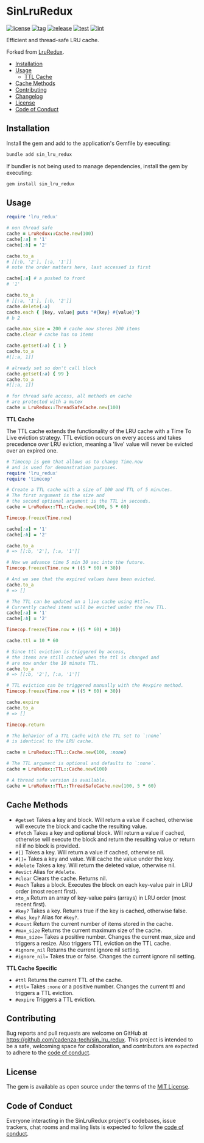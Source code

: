 # SinLruRedux

[![license](https://img.shields.io/badge/license-MIT-blue.svg)](https://github.com/cadenza-tech/sin_lru_redux/blob/main/LICENSE.txt) [![tag](https://img.shields.io/github/tag/cadenza-tech/sin_lru_redux.svg?logo=github&color=2EBC4F)](https://github.com/cadenza-tech/sin_lru_redux/blob/main/CHANGELOG.md) [![release](https://github.com/cadenza-tech/sin_lru_redux/actions/workflows/release.yml/badge.svg)](https://github.com/cadenza-tech/sin_lru_redux/actions?query=workflow%3Arelease) [![test](https://github.com/cadenza-tech/sin_lru_redux/actions/workflows/test.yml/badge.svg)](https://github.com/cadenza-tech/sin_lru_redux/actions?query=workflow%3Arelease) [![lint](https://github.com/cadenza-tech/sin_lru_redux/actions/workflows/lint.yml/badge.svg)](https://github.com/cadenza-tech/sin_lru_redux/actions?query=workflow%3Arelease)

Efficient and thread-safe LRU cache.

Forked from [LruRedux](https://github.com/SamSaffron/lru_redux).

- [Installation](#installation)
- [Usage](#usage)
  - [TTL Cache](#ttl-cache)
- [Cache Methods](#cache-methods)
- [Contributing](#contributing)
- [Changelog](https://github.com/cadenza-tech/sin_lru_redux/blob/main/CHANGELOG.md)
- [License](#license)
- [Code of Conduct](#code-of-conduct)

## Installation

Install the gem and add to the application's Gemfile by executing:

```bash
bundle add sin_lru_redux
```

If bundler is not being used to manage dependencies, install the gem by executing:

```bash
gem install sin_lru_redux
```

## Usage

```ruby
require 'lru_redux'

# non thread safe
cache = LruRedux::Cache.new(100)
cache[:a] = '1'
cache[:b] = '2'

cache.to_a
# [[:b, '2'], [:a, '1']]
# note the order matters here, last accessed is first

cache[:a] # a pushed to front
# '1'

cache.to_a
# [[:a, '1'], [:b, '2']]
cache.delete(:a)
cache.each { |key, value| puts "#{key} #{value}"}
# b 2

cache.max_size = 200 # cache now stores 200 items
cache.clear # cache has no items

cache.getset(:a) { 1 }
cache.to_a
#[[:a, 1]]

# already set so don't call block
cache.getset(:a) { 99 }
cache.to_a
#[[:a, 1]]

# for thread safe access, all methods on cache
# are protected with a mutex
cache = LruRedux::ThreadSafeCache.new(100)
```

**TTL Cache**

The TTL cache extends the functionality of the LRU cache with a Time To Live eviction strategy. TTL eviction occurs on every access and takes precedence over LRU eviction, meaning a 'live' value will never be evicted over an expired one.

```ruby
# Timecop is gem that allows us to change Time.now
# and is used for demonstration purposes.
require 'lru_redux'
require 'timecop'

# Create a TTL cache with a size of 100 and TTL of 5 minutes.
# The first argument is the size and
# the second optional argument is the TTL in seconds.
cache = LruRedux::TTL::Cache.new(100, 5 * 60)

Timecop.freeze(Time.now)

cache[:a] = '1'
cache[:b] = '2'

cache.to_a
# => [[:b, '2'], [:a, '1']]

# Now we advance time 5 min 30 sec into the future.
Timecop.freeze(Time.now + ((5 * 60) + 30))

# And we see that the expired values have been evicted.
cache.to_a
# => []

# The TTL can be updated on a live cache using #ttl=.
# Currently cached items will be evicted under the new TTL.
cache[:a] = '1'
cache[:b] = '2'

Timecop.freeze(Time.now + ((5 * 60) + 30))

cache.ttl = 10 * 60

# Since ttl eviction is triggered by access,
# the items are still cached when the ttl is changed and
# are now under the 10 minute TTL.
cache.to_a
# => [[:b, '2'], [:a, '1']]

# TTL eviction can be triggered manually with the #expire method.
Timecop.freeze(Time.now + ((5 * 60) + 30))

cache.expire
cache.to_a
# => []

Timecop.return

# The behavior of a TTL cache with the TTL set to `:none`
# is identical to the LRU cache.

cache = LruRedux::TTL::Cache.new(100, :none)

# The TTL argument is optional and defaults to `:none`.
cache = LruRedux::TTL::Cache.new(100)

# A thread safe version is available.
cache = LruRedux::TTL::ThreadSafeCache.new(100, 5 * 60)
```

## Cache Methods

- `#getset` Takes a key and block.  Will return a value if cached, otherwise will execute the block and cache the resulting value.
- `#fetch` Takes a key and optional block.  Will return a value if cached, otherwise will execute the block and return the resulting value or return nil if no block is provided.
- `#[]` Takes a key.  Will return a value if cached, otherwise nil.
- `#[]=` Takes a key and value. Will cache the value under the key.
- `#delete` Takes a key.  Will return the deleted value, otherwise nil.
- `#evict` Alias for `#delete`.
- `#clear` Clears the cache. Returns nil.
- `#each` Takes a block.  Executes the block on each key-value pair in LRU order (most recent first).
- `#to_a` Return an array of key-value pairs (arrays) in LRU order (most recent first).
- `#key?` Takes a key.  Returns true if the key is cached, otherwise false.
- `#has_key?` Alias for `#key?`.
- `#count` Return the current number of items stored in the cache.
- `#max_size` Returns the current maximum size of the cache.
- `#max_size=` Takes a positive number.  Changes the current max_size and triggers a resize.  Also triggers TTL eviction on the TTL cache.
- `#ignore_nil` Returns the current ignore nil setting.
- `#ignore_nil=` Takes true or false.  Changes the current ignore nil setting.

**TTL Cache Specific**

- `#ttl` Returns the current TTL of the cache.
- `#ttl=` Takes `:none` or a positive number.  Changes the current ttl and triggers a TTL eviction.
- `#expire` Triggers a TTL eviction.

## Contributing

Bug reports and pull requests are welcome on GitHub at https://github.com/cadenza-tech/sin_lru_redux. This project is intended to be a safe, welcoming space for collaboration, and contributors are expected to adhere to the [code of conduct](https://github.com/cadenza-tech/sin_lru_redux/blob/main/CODE_OF_CONDUCT.md).

## License

The gem is available as open source under the terms of the [MIT License](https://github.com/cadenza-tech/sin_lru_redux/blob/main/LICENSE.txt).

## Code of Conduct

Everyone interacting in the SinLruRedux project's codebases, issue trackers, chat rooms and mailing lists is expected to follow the [code of conduct](https://github.com/cadenza-tech/sin_lru_redux/blob/main/CODE_OF_CONDUCT.md).
